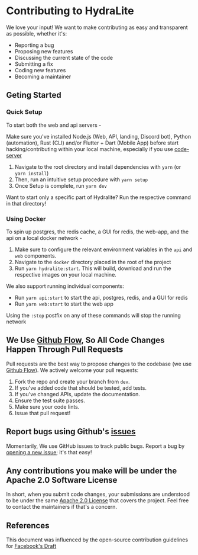 # Contributing to HydraLite

We love your input! We want to make contributing as easy and transparent as possible, whether it's:

- Reporting a bug
- Proposing new features
- Discussing the current state of the code
- Submitting a fix
- Coding new features
- Becoming a maintainer

## Geting Started

### Quick Setup

To start both the web and api servers -

Make sure you've installed Node.js (Web, API, landing, Discord bot), Python (automation), Rust (CLI) and/or Flutter + Dart (Mobile App) before start hacking/contributing within your local machine, especially if you use [code-server](https://github.com/cdr/code-server)

1. Navigate to the root directory and install dependencies with `yarn` (or `yarn install`)
2. Then, run an intuitive setup procedure with `yarn setup`
3. Once Setup is complete, run `yarn dev`

Want to start only a specific part of Hydralite? Run the respective command in that directory!

### Using Docker

To spin up postgres, the redis cache, a GUI for redis, the web-app, and the api on a local docker network -

1. Make sure to configure the relevant environment variables in the `api` and `web` components.
2. Navigate to the `docker` directory placed in the root of the project
3. Run `yarn hydralite:start`. This will build, download and run the respective images on your local machine.

We also support running individual components:

- Run `yarn api:start` to start the api, postgres, redis, and a GUI for redis
- Run `yarn web:start` to start the web app

Using the `:stop` postfix on any of these commands will stop the running network

## We Use [Github Flow](https://guides.github.com/introduction/flow/index.html), So All Code Changes Happen Through Pull Requests

Pull requests are the best way to propose changes to the codebase (we use [Github Flow](https://guides.github.com/introduction/flow/index.html)). We actively welcome your pull requests:

1. Fork the repo and create your branch from `dev`.
2. If you've added code that should be tested, add tests.
3. If you've changed APIs, update the documentation.
4. Ensure the test suite passes.
5. Make sure your code lints.
6. Issue that pull request!

## Report bugs using Github's [issues](https://github.com/hydralite/hydralite/issues)

Momentarily, We use GitHub issues to track public bugs. Report a bug by [opening a new issue](https://github.com/hydralite/hydralite/issues); it's that easy!

## Any contributions you make will be under the Apache 2.0 Software License

In short, when you submit code changes, your submissions are understood to be under the same [Apache 2.0 License](LICENSE) that covers the project. Feel free to contact the maintainers if that's a concern.

## References

This document was influenced by the open-source contribution guidelines for [Facebook's Draft](https://github.com/facebook/draft-js/blob/a9316a723f9e918afde44dea68b5f9f39b7d9b00/CONTRIBUTING.md)
